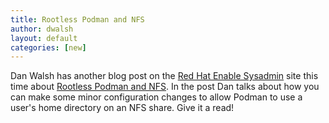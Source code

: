 ```yaml
---
title: Rootless Podman and NFS
author: dwalsh
layout: default
categories: [new]
---
```


Dan Walsh has another blog post on the [Red Hat Enable Sysadmin](https://www.redhat.com/sysadmin/) site this time about [Rootless Podman and NFS](https://www.redhat.com/sysadmin/rootless-podman-nfs). In the post Dan talks about how you can make some minor configuration changes to allow Podman to use a user's home directory on an NFS share. Give it a read!
